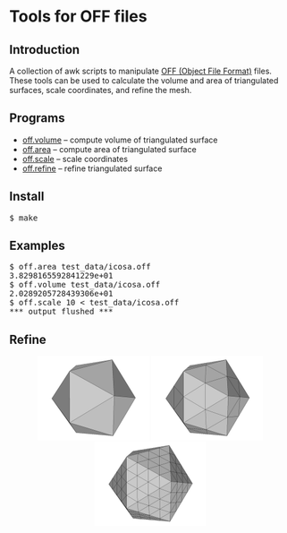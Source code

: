 <h1>Tools for OFF files</h1>

<h2>Introduction</h2>

A collection of awk scripts to manipulate
[OFF (Object File Format)](http://www.geomview.org/docs/html/OFF.html)
files. These tools can be used to calculate the volume and area of
triangulated surfaces, scale coordinates, and refine the mesh.

<h2>Programs</h2>
<ul>
  <li><a href="volume.awk">off.volume</a> – compute volume of triangulated surface</li>
  <li><a href="area.awk">off.area</a> – compute area of triangulated surface</li>
  <li><a href="scale.awk">off.scale</a> – scale coordinates</li>
  <li><a href="refine.awk">off.refine</a> – refine triangulated surface</li>
</ul>

<h2>Install</h2>
<pre>
$ make
</pre>

<h2>Examples</h2>

<pre>
$ off.area test_data/icosa.off
3.8298165592841229e+01
$ off.volume test_data/icosa.off
2.0289205728439306e+01
$ off.scale 10 < test_data/icosa.off
*** output flushed ***
</pre>

<h2>Refine</h2>

<p align="center">
<img src="img/0.png" width=200/>
<img src="img/1.png" width=200/>
<img src="img/2.png" width=200/>
</p>
